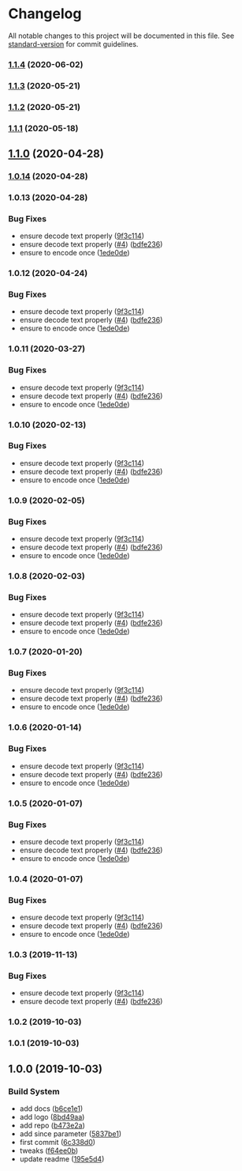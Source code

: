 # Changelog

All notable changes to this project will be documented in this file. See [standard-version](https://github.com/conventional-changelog/standard-version) for commit guidelines.

### [1.1.4](https://github.com/Kikobeats/incidents/compare/v1.1.3...v1.1.4) (2020-06-02)

### [1.1.3](https://github.com/Kikobeats/incidents/compare/v1.1.2...v1.1.3) (2020-05-21)

### [1.1.2](https://github.com/Kikobeats/incidents/compare/v1.1.1...v1.1.2) (2020-05-21)

### [1.1.1](https://github.com/Kikobeats/incidents/compare/v1.1.0...v1.1.1) (2020-05-18)

## [1.1.0](https://github.com/Kikobeats/incidents/compare/v1.0.13...v1.1.0) (2020-04-28)

### [1.0.14](https://github.com/Kikobeats/incidents/compare/v1.0.13...v1.0.14) (2020-04-28)

### 1.0.13 (2020-04-28)


### Bug Fixes

* ensure decode text properly ([9f3c114](https://github.com/Kikobeats/incidents/commit/9f3c1148c29a7ab15cd1c876968a0d7ab3c3b705))
* ensure decode text properly ([#4](https://github.com/Kikobeats/incidents/issues/4)) ([bdfe236](https://github.com/Kikobeats/incidents/commit/bdfe23695b2f96a956210b95a671c92e60d6a792))
* ensure to encode once ([1ede0de](https://github.com/Kikobeats/incidents/commit/1ede0de15f6504f3d3ca8b2b7c24619bd28c8848))

### 1.0.12 (2020-04-24)


### Bug Fixes

* ensure decode text properly ([9f3c114](https://github.com/Kikobeats/incidents/commit/9f3c1148c29a7ab15cd1c876968a0d7ab3c3b705))
* ensure decode text properly ([#4](https://github.com/Kikobeats/incidents/issues/4)) ([bdfe236](https://github.com/Kikobeats/incidents/commit/bdfe23695b2f96a956210b95a671c92e60d6a792))
* ensure to encode once ([1ede0de](https://github.com/Kikobeats/incidents/commit/1ede0de15f6504f3d3ca8b2b7c24619bd28c8848))

### 1.0.11 (2020-03-27)


### Bug Fixes

* ensure decode text properly ([9f3c114](https://github.com/Kikobeats/incidents/commit/9f3c1148c29a7ab15cd1c876968a0d7ab3c3b705))
* ensure decode text properly ([#4](https://github.com/Kikobeats/incidents/issues/4)) ([bdfe236](https://github.com/Kikobeats/incidents/commit/bdfe23695b2f96a956210b95a671c92e60d6a792))
* ensure to encode once ([1ede0de](https://github.com/Kikobeats/incidents/commit/1ede0de15f6504f3d3ca8b2b7c24619bd28c8848))

### 1.0.10 (2020-02-13)


### Bug Fixes

* ensure decode text properly ([9f3c114](https://github.com/Kikobeats/incidents/commit/9f3c1148c29a7ab15cd1c876968a0d7ab3c3b705))
* ensure decode text properly ([#4](https://github.com/Kikobeats/incidents/issues/4)) ([bdfe236](https://github.com/Kikobeats/incidents/commit/bdfe23695b2f96a956210b95a671c92e60d6a792))
* ensure to encode once ([1ede0de](https://github.com/Kikobeats/incidents/commit/1ede0de15f6504f3d3ca8b2b7c24619bd28c8848))

### 1.0.9 (2020-02-05)


### Bug Fixes

* ensure decode text properly ([9f3c114](https://github.com/Kikobeats/incidents/commit/9f3c1148c29a7ab15cd1c876968a0d7ab3c3b705))
* ensure decode text properly ([#4](https://github.com/Kikobeats/incidents/issues/4)) ([bdfe236](https://github.com/Kikobeats/incidents/commit/bdfe23695b2f96a956210b95a671c92e60d6a792))
* ensure to encode once ([1ede0de](https://github.com/Kikobeats/incidents/commit/1ede0de15f6504f3d3ca8b2b7c24619bd28c8848))

### 1.0.8 (2020-02-03)


### Bug Fixes

* ensure decode text properly ([9f3c114](https://github.com/Kikobeats/incidents/commit/9f3c1148c29a7ab15cd1c876968a0d7ab3c3b705))
* ensure decode text properly ([#4](https://github.com/Kikobeats/incidents/issues/4)) ([bdfe236](https://github.com/Kikobeats/incidents/commit/bdfe23695b2f96a956210b95a671c92e60d6a792))
* ensure to encode once ([1ede0de](https://github.com/Kikobeats/incidents/commit/1ede0de15f6504f3d3ca8b2b7c24619bd28c8848))

### 1.0.7 (2020-01-20)


### Bug Fixes

* ensure decode text properly ([9f3c114](https://github.com/Kikobeats/incidents/commit/9f3c1148c29a7ab15cd1c876968a0d7ab3c3b705))
* ensure decode text properly ([#4](https://github.com/Kikobeats/incidents/issues/4)) ([bdfe236](https://github.com/Kikobeats/incidents/commit/bdfe23695b2f96a956210b95a671c92e60d6a792))
* ensure to encode once ([1ede0de](https://github.com/Kikobeats/incidents/commit/1ede0de15f6504f3d3ca8b2b7c24619bd28c8848))

### 1.0.6 (2020-01-14)


### Bug Fixes

* ensure decode text properly ([9f3c114](https://github.com/Kikobeats/incidents/commit/9f3c1148c29a7ab15cd1c876968a0d7ab3c3b705))
* ensure decode text properly ([#4](https://github.com/Kikobeats/incidents/issues/4)) ([bdfe236](https://github.com/Kikobeats/incidents/commit/bdfe23695b2f96a956210b95a671c92e60d6a792))
* ensure to encode once ([1ede0de](https://github.com/Kikobeats/incidents/commit/1ede0de15f6504f3d3ca8b2b7c24619bd28c8848))

### 1.0.5 (2020-01-07)


### Bug Fixes

* ensure decode text properly ([9f3c114](https://github.com/Kikobeats/incidents/commit/9f3c1148c29a7ab15cd1c876968a0d7ab3c3b705))
* ensure decode text properly ([#4](https://github.com/Kikobeats/incidents/issues/4)) ([bdfe236](https://github.com/Kikobeats/incidents/commit/bdfe23695b2f96a956210b95a671c92e60d6a792))
* ensure to encode once ([1ede0de](https://github.com/Kikobeats/incidents/commit/1ede0de15f6504f3d3ca8b2b7c24619bd28c8848))

### 1.0.4 (2020-01-07)


### Bug Fixes

* ensure decode text properly ([9f3c114](https://github.com/Kikobeats/incidents/commit/9f3c1148c29a7ab15cd1c876968a0d7ab3c3b705))
* ensure decode text properly ([#4](https://github.com/Kikobeats/incidents/issues/4)) ([bdfe236](https://github.com/Kikobeats/incidents/commit/bdfe23695b2f96a956210b95a671c92e60d6a792))
* ensure to encode once ([1ede0de](https://github.com/Kikobeats/incidents/commit/1ede0de15f6504f3d3ca8b2b7c24619bd28c8848))

### 1.0.3 (2019-11-13)


### Bug Fixes

* ensure decode text properly ([9f3c114](https://github.com/Kikobeats/incidents/commit/9f3c1148c29a7ab15cd1c876968a0d7ab3c3b705))
* ensure decode text properly ([#4](https://github.com/Kikobeats/incidents/issues/4)) ([bdfe236](https://github.com/Kikobeats/incidents/commit/bdfe23695b2f96a956210b95a671c92e60d6a792))

### 1.0.2 (2019-10-03)

### 1.0.1 (2019-10-03)

## 1.0.0 (2019-10-03)


### Build System

* add docs ([b6ce1e1](https://github.com/Kikobeats/incidents/commit/b6ce1e1))
* add logo ([8bd49aa](https://github.com/Kikobeats/incidents/commit/8bd49aa))
* add repo ([b473e2a](https://github.com/Kikobeats/incidents/commit/b473e2a))
* add since parameter ([5837be1](https://github.com/Kikobeats/incidents/commit/5837be1))
* first commit ([6c338d0](https://github.com/Kikobeats/incidents/commit/6c338d0))
* tweaks ([f64ee0b](https://github.com/Kikobeats/incidents/commit/f64ee0b))
* update readme ([195e5d4](https://github.com/Kikobeats/incidents/commit/195e5d4))
